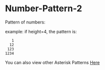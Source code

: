# Number-Pattern-2

Pattern of numbers:

example: if height=4, the pattern is:

```
   1
  12
 123
1234
```

You can also view other Asterisk Patterns [Here](https://github.com/Annas-Furquan-Pasha?tab=repositories)
